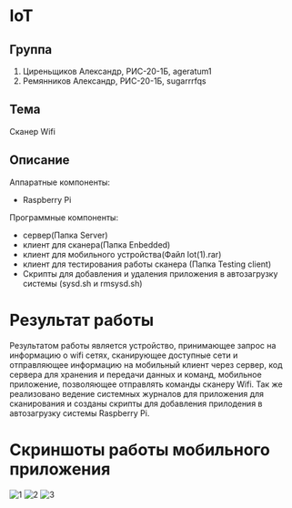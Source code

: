# IoT

## Группа
1. Циреньщиков Александр, РИС-20-1Б, ageratum1
2. Ремянников Александр, РИС-20-1Б, sugarrrfqs

## Тема
Сканер Wifi 

## Описание
Аппаратные компоненты:
- Raspberry Pi

Программные компоненты:
- сервер(Папка Server)
- клиент для сканера(Папка Enbedded)
- клиент для мобильного устройства(Файл Iot(1).rar)
- клиент для тестирования работы сканера (Папка Testing client)
- Скрипты для добавления и удаления приложения в автозагрузку системы (sysd.sh и rmsysd.sh)

# Результат работы
Результатом работы является устройство, принимающее запрос на информацию о wifi сетях, сканирующее доступные сети и отправляющее информацию на мобильный клиент через сервер, код сервера для хранения и передачи данных и команд, мобильное приложение, позволяющее отправлять команды сканеру Wifi. Так же реализовано ведение системных журналов для приложения для сканирования и созданы скрипты для добавления прилодения в автозагрузку системы Raspberry Pi.
# Скриншоты работы мобильного приложения
![1](https://github.com/sugarrrfqs/IoT/tree/main/Демонстрация%20работы%20приложения/1.jpg)
![2](https://github.com/sugarrrfqs/IoT/tree/main/Демонстрация%20работы%20приложения/2.jpg)
![3](https://github.com/sugarrrfqs/IoT/tree/main/Демонстрация%20работы%20приложения/3.jpg)
